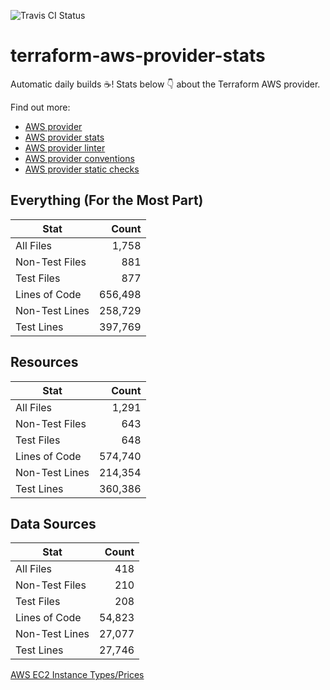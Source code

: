 ![Travis CI Status](https://travis-ci.org/YakDriver/terraform-aws-provider-stats.svg?branch=main)
# terraform-aws-provider-stats

Automatic daily builds :coffee:! Stats below :point_down: about the Terraform AWS provider.

Find out more:
* [AWS provider](https://github.com/terraform-providers/terraform-provider-aws)
* [AWS provider stats](https://github.com/YakDriver/terraform-aws-provider-stats)
* [AWS provider linter](https://github.com/terraform-providers/terraform-provider-aws/tree/master/awsproviderlint)
* [AWS provider conventions](https://github.com/YakDriver/terraform-aws-conventions)
* [AWS provider static checks](https://github.com/YakDriver/terraform-aws-provider-static-checks)



## Everything (For the Most Part)

|  Stat  |  Count  |
| ------------- | -------------: |
|  All Files  |  1,758  |
|  Non-Test Files  |  881  |
|  Test Files  |  877  |
|  Lines of Code  |  656,498  |
|  Non-Test Lines  |  258,729  |
|  Test Lines  |  397,769  |



## Resources

|  Stat  |  Count  |
| ------------- | -------------: |
|  All Files  |  1,291  |
|  Non-Test Files  |  643  |
|  Test Files  |  648  |
|  Lines of Code  |  574,740  |
|  Non-Test Lines  |  214,354  |
|  Test Lines  |  360,386  |



## Data Sources

|  Stat  |  Count  |
| ------------- | -------------: |
|  All Files  |  418  |
|  Non-Test Files  |  210  |
|  Test Files  |  208  |
|  Lines of Code  |  54,823  |
|  Non-Test Lines  |  27,077  |
|  Test Lines  |  27,746  |




[AWS EC2 Instance Types/Prices](https://github.com/YakDriver/aws-ec2-instance-types)
